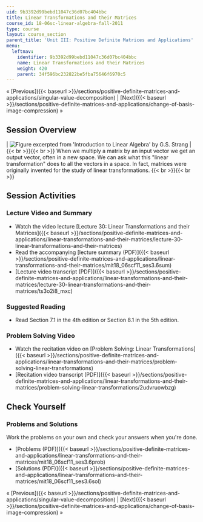 ```yaml
---
uid: 9b3392d99bebd11047c36d07bc404bbc
title: Linear Transformations and their Matrices
course_id: 18-06sc-linear-algebra-fall-2011
type: course
layout: course_section
parent_title: 'Unit III: Positive Definite Matrices and Applications'
menu:
  leftnav:
    identifier: 9b3392d99bebd11047c36d07bc404bbc
    name: Linear Transformations and their Matrices
    weight: 420
    parent: 34f596bc232822be5fba75646f6970c5
---
```


« [Previous]({{< baseurl >}}/sections/positive-definite-matrices-and-applications/singular-value-decomposition) | [Next]({{< baseurl >}}/sections/positive-definite-matrices-and-applications/change-of-basis-image-compression) »

Session Overview
----------------

| ![Figure excerpted from 'Introduction to Linear Algebra' by G.S. Strang](https://open-learning-course-data-production.s3.amazonaws.com/18-06sc-linear-algebra-fall-2011/94cdc4af9e1094bf8301b6eca90fa986_3_6.jpg) |  {{< br >}}{{< br >}} When we multiply a matrix by an input vector we get an output vector, often in a new space. We can ask what this "linear transformation" does to all the vectors in a space. In fact, matrices were originally invented for the study of linear transformations. {{< br >}}{{< br >}}  

Session Activities
------------------

### Lecture Video and Summary

*   Watch the video lecture [Lecture 30: Linear Transformations and their Matrices]({{< baseurl >}}/sections/positive-definite-matrices-and-applications/linear-transformations-and-their-matrices/lecture-30-linear-transformations-and-their-matrices)
*   Read the accompanying [lecture summary (PDF)]({{< baseurl >}}/sections/positive-definite-matrices-and-applications/linear-transformations-and-their-matrices/mit18_06scf11_ses3.6sum)
*   [Lecture video transcript (PDF)]({{< baseurl >}}/sections/positive-definite-matrices-and-applications/linear-transformations-and-their-matrices/lecture-30-linear-transformations-and-their-matrices/ts3o2i8_mxc)

### Suggested Reading

*   Read Section 7.1 in the 4th edition or Section 8.1 in the 5th edition.

### Problem Solving Video

*   Watch the recitation video on [Problem Solving: Linear Transformations]({{< baseurl >}}/sections/positive-definite-matrices-and-applications/linear-transformations-and-their-matrices/problem-solving-linear-transformations)
*   [Recitation video transcript (PDF)]({{< baseurl >}}/sections/positive-definite-matrices-and-applications/linear-transformations-and-their-matrices/problem-solving-linear-transformations/2udvruowbzg)

Check Yourself
--------------

### Problems and Solutions

Work the problems on your own and check your answers when you're done.

*   [Problems (PDF)]({{< baseurl >}}/sections/positive-definite-matrices-and-applications/linear-transformations-and-their-matrices/mit18_06scf11_ses3.6prob)
*   [Solutions (PDF)]({{< baseurl >}}/sections/positive-definite-matrices-and-applications/linear-transformations-and-their-matrices/mit18_06scf11_ses3.6sol)

« [Previous]({{< baseurl >}}/sections/positive-definite-matrices-and-applications/singular-value-decomposition) | [Next]({{< baseurl >}}/sections/positive-definite-matrices-and-applications/change-of-basis-image-compression) »